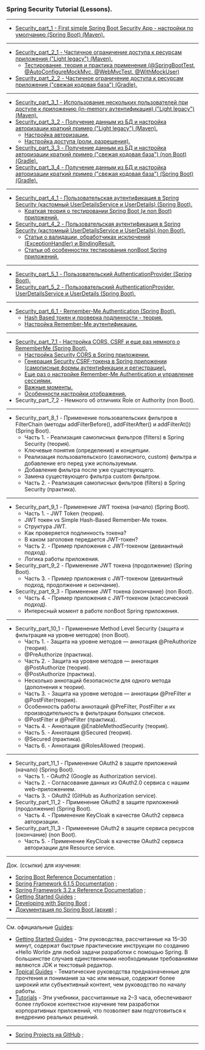 ### Spring Security Tutorial (Lessons).

________________________________________________________________________________________________________________________

- [Security_part_1 - First simple Spring Boot Security App - настройки по умолчанию (Spring Boot) (Maven).](https://github.com/JcoderPaul/SPRING_SECURITY-Short_Guide/tree/master/Security_part_1)
________________________________________________________________________________________________________________________

- [Security_part_2_1 - Частичное ограничение доступа к ресурсам приложения ("Light legacy") (Maven).](https://github.com/JcoderPaul/SPRING_SECURITY-Short_Guide/tree/master/Security_part_2_1)
  - [Тестирование, теория и практика применения (@SpringBootTest, @AutoConfigureMockMvc, @WebMvcTest, @WithMockUser)](https://github.com/JcoderPaul/SPRING_SECURITY-Short_Guide/tree/master/Security_part_2_1#%D0%BD%D0%B5%D0%BC%D0%BD%D0%BE%D0%B3%D0%BE-%D1%82%D0%B5%D0%BE%D1%80%D0%B8%D0%B8-springboottest-autoconfiguremockmvc-webmvctest-withmockuser)
- [Security_part_2_2 - Частичное ограничение доступа к ресурсам приложения ("свежая кодовая база") (Gradle).](https://github.com/JcoderPaul/SPRING_SECURITY-Short_Guide/tree/master/Security_part_2_2)
________________________________________________________________________________________________________________________

- [Security_part_3_1 - Использование нескольких пользователей при доступе к приложению (in-memory аутентификация) ("Light legacy") (Maven).](https://github.com/JcoderPaul/SPRING_SECURITY-Short_Guide/tree/master/Security_part_3_1)
- [Security_part_3_2 - Получение данным из БД и настройка авторизации краткий пример ("Light legacy") (Maven).](https://github.com/JcoderPaul/SPRING_SECURITY-Short_Guide/tree/master/Security_part_3_2)
  - [Настройка авторизации.](https://github.com/JcoderPaul/SPRING_SECURITY-Short_Guide/blob/master/Security_part_3_2/ReadMe.md#%D0%BD%D0%B0%D1%81%D1%82%D1%80%D0%BE%D0%B9%D0%BA%D0%B0-%D0%B0%D0%B2%D1%82%D0%BE%D1%80%D0%B8%D0%B7%D0%B0%D1%86%D0%B8%D0%B8)
  - [Настройка доступа (роли, разрешения).](https://github.com/JcoderPaul/SPRING_SECURITY-Short_Guide/blob/master/Security_part_3_2/ReadMe.md#%D0%BD%D0%B0%D1%81%D1%82%D1%80%D0%BE%D0%B9%D0%BA%D0%B0-%D0%B4%D0%BE%D1%81%D1%82%D1%83%D0%BF%D0%B0-%D1%80%D0%BE%D0%BB%D0%B8-%D1%80%D0%B0%D0%B7%D1%80%D0%B5%D1%88%D0%B5%D0%BD%D0%B8%D1%8F)
- [Security_part_3_3 - Получение данным из БД и настройка авторизации краткий пример ("свежая кодовая база") (non Boot) (Gradle).](https://github.com/JcoderPaul/SPRING_SECURITY-Short_Guide/tree/master/Security_part_3_3)
- [Security_part_3_4 - Получение данным из БД и настройка авторизации краткий пример ("свежая кодовая база") (Spring Boot) (Gradle).](https://github.com/JcoderPaul/SPRING_SECURITY-Short_Guide/tree/master/Security_part_3_4)
________________________________________________________________________________________________________________________

- [Security_part_4_1 - Пользовательская аутентификация в Spring Security (кастомный UserDetailsService и UserDetails) (Spring Boot).](https://github.com/JcoderPaul/SPRING_SECURITY-Short_Guide/tree/master/Security_part_4_1)
  - [Краткая теория о тестировании Spring Boot (и non Boot) приложений. ](https://github.com/JcoderPaul/SPRING_SECURITY-Short_Guide/tree/master/Security_part_4_1/DOC/Once_again_about_tests) 
- [Security_part_4_2 - Пользовательская аутентификация в Spring Security (кастомный UserDetailsService и UserDetails) (non Boot).](https://github.com/JcoderPaul/SPRING_SECURITY-Short_Guide/tree/master/Security_part_4_2)
  - [Статьи о валидации, обработчиках исключений (ExceptionHandler) и BindingResult.](https://github.com/JcoderPaul/SPRING_SECURITY-Short_Guide/tree/master/Security_part_4_2/DOC/A_little_more_about_validation)
  - [Статьи об особенностях тестирования nonBoot Spring приложений.](https://github.com/JcoderPaul/SPRING_SECURITY-Short_Guide/tree/master/Security_part_4_2/DOC/About_Validation_Tests)
________________________________________________________________________________________________________________________

- [Security_part_5_1 - Пользовательский AuthenticationProvider (Spring Boot).](https://github.com/JcoderPaul/SPRING_SECURITY-Short_Guide/tree/master/Security_part_5_1)
- [Security_part_5_2 - Пользовательский AuthenticationProvider, UserDetailsService и UserDetails (Spring Boot).](https://github.com/JcoderPaul/SPRING_SECURITY-Short_Guide/tree/master/Security_part_5_2)
________________________________________________________________________________________________________________________

- [Security_part_6_1 - Remember-Me Authentication (Spring Boot).](https://github.com/JcoderPaul/SPRING_SECURITY-Short_Guide/tree/master/Security_part_6_1)
  - [Hash Based токен и проверка подлинности - теория.](https://github.com/JcoderPaul/SPRING_SECURITY-Short_Guide/tree/master/Security_part_6_1#hash-based-%D1%82%D0%BE%D0%BA%D0%B5%D0%BD-%D0%B8-%D0%BF%D1%80%D0%BE%D0%B2%D0%B5%D1%80%D0%BA%D0%B0-%D0%BF%D0%BE%D0%B4%D0%BB%D0%B8%D0%BD%D0%BD%D0%BE%D1%81%D1%82%D0%B8---%D1%82%D0%B5%D0%BE%D1%80%D0%B8%D1%8F)
  - [Настройка Remember-Me аутентификации.](https://github.com/JcoderPaul/SPRING_SECURITY-Short_Guide/tree/master/Security_part_6_1#%D0%BD%D0%B0%D1%81%D1%82%D1%80%D0%BE%D0%B9%D0%BA%D0%B0-remember-me-%D0%B0%D1%83%D1%82%D0%B5%D0%BD%D1%82%D0%B8%D1%84%D0%B8%D0%BA%D0%B0%D1%86%D0%B8%D0%B8)
________________________________________________________________________________________________________________________

- [Security_part_7_1 - Настройка CORS, CSRF и еще раз немного о RememberMe (Spring Boot).](https://github.com/JcoderPaul/SPRING_SECURITY-Short_Guide/tree/master/Security_part_7_1)
  - [Настройка Security CORS в Spring приложении.](https://github.com/JcoderPaul/SPRING_SECURITY-Short_Guide/tree/master/Security_part_7_1#%D0%BD%D0%B0%D1%81%D1%82%D1%80%D0%BE%D0%B9%D0%BA%D0%B0-security-cors-%D0%B2-spring-%D0%BF%D1%80%D0%B8%D0%BB%D0%BE%D0%B6%D0%B5%D0%BD%D0%B8%D0%B8)
  - [Генерация Security CSRF-токена в Spring приложении (самописные формы аутентификации и регистрации).](https://github.com/JcoderPaul/SPRING_SECURITY-Short_Guide/tree/master/Security_part_7_1#%D0%B3%D0%B5%D0%BD%D0%B5%D1%80%D0%B0%D1%86%D0%B8%D1%8F-security-csrf-%D1%82%D0%BE%D0%BA%D0%B5%D0%BD%D0%B0-%D0%B2-spring-%D0%BF%D1%80%D0%B8%D0%BB%D0%BE%D0%B6%D0%B5%D0%BD%D0%B8%D0%B8-%D1%81%D0%B0%D0%BC%D0%BE%D0%BF%D0%B8%D1%81%D0%BD%D1%8B%D0%B5-%D1%84%D0%BE%D1%80%D0%BC%D1%8B-%D0%B0%D1%83%D1%82%D0%B5%D0%BD%D1%82%D0%B8%D1%84%D0%B8%D0%BA%D0%B0%D1%86%D0%B8%D0%B8-%D0%B8-%D1%80%D0%B5%D0%B3%D0%B8%D1%81%D1%82%D1%80%D0%B0%D1%86%D0%B8%D0%B8)
  - [Еще раз о настройке Remember-Me Authentication и управление сессиями.](https://github.com/JcoderPaul/SPRING_SECURITY-Short_Guide/tree/master/Security_part_7_1#%D0%B5%D1%89%D0%B5-%D1%80%D0%B0%D0%B7-%D0%BE-%D0%BD%D0%B0%D1%81%D1%82%D1%80%D0%BE%D0%B9%D0%BA%D0%B5-remember-me-authentication-%D0%B8-%D1%83%D0%BF%D1%80%D0%B0%D0%B2%D0%BB%D0%B5%D0%BD%D0%B8%D0%B5-%D1%81%D0%B5%D1%81%D1%81%D0%B8%D1%8F%D0%BC%D0%B8)
  - [Важные моменты.](https://github.com/JcoderPaul/SPRING_SECURITY-Short_Guide/tree/master/Security_part_7_1#%D0%B2%D0%B0%D0%B6%D0%BD%D1%8B%D0%B5-%D0%BC%D0%BE%D0%BC%D0%B5%D0%BD%D1%82%D1%8B)
  - [Особенности настройки отображения.](https://github.com/JcoderPaul/SPRING_SECURITY-Short_Guide/tree/master/Security_part_7_1#%D0%BE%D1%81%D0%BE%D0%B1%D0%B5%D0%BD%D0%BD%D0%BE%D1%81%D1%82%D0%B8-%D0%BD%D0%B0%D1%81%D1%82%D1%80%D0%BE%D0%B9%D0%BA%D0%B8-%D0%BE%D1%82%D0%BE%D0%B1%D1%80%D0%B0%D0%B6%D0%B5%D0%BD%D0%B8%D1%8F)
- Security_part_7_2 - Немного об отличиях Role от Authority (non Boot).
________________________________________________________________________________________________________________________

- Security_part_8_1 - Применение пользовательских фильтров в FilterChain (методы addFilterBefore(), addFilterAfter() и addFilterAt()) (Spring Boot).
  - Часть 1. - Реализация самописных фильтров (filters) в Spring Security (теория).
  - Ключевые понятия (определения) и концепции.
  - Реализация пользовательского (самописного, custom) фильтра и добавление его перед уже используемым.
  - Добавление фильтра после уже существующего.
  - Замена существующего фильтра custom фильтром.
  - Часть 2. - Реализация самописных фильтров (filters) в Spring Security (практика).
________________________________________________________________________________________________________________________

- Security_part_9_1 - Применение JWT токена (начало) (Spring Boot).
  - Часть 1. - JWT Token (теория).
  - JWT токен vs Simple Hash-Based Remember-Me токен.
  - Структура JWT.
  - Как проверяется подлинность токена?
  - В каком заголовке передается JWT-токен?
  - Часть 2. - Пример приложения с JWT-токеном (девиантный подход).
  - Логика работы приложения.
- Security_part_9_2 - Применение JWT токена (продолжение) (Spring Boot).
  - Часть 3. - Пример приложения с JWT-токеном (девиантный подход, продолжение и окончание). 
- Security_part_9_3 - Применение JWT токена (окончание) (non Boot).
  - Часть 4. - Пример приложения с JWT-токеном (классический подход).
  - Интересный момент в работе nonBoot Spring приложения.
________________________________________________________________________________________________________________________

- Security_part_10_1 - Применение Method Level Security (защита и фильтрация на уровне методов) (non Boot).
  - Часть 1. - Защита на уровне методов — аннотация @PreAuthorize (теория).
  - @PreAuthorize (практика).
  - Часть 2. - Защита на уровне методов — аннотация @PostAuthorize (теория).
  - @PostAuthorize (практика).
  - Несколько аннотаций безопасности для одного метода (дополнения к теории).
  - Часть 3. - Защита на уровне методов — аннотации @PreFilter и @PostFilter(теория).
  - Особенность работы аннотаций @PreFilter, PostFilter и их производительность в фильтрации больших списков.
  - @PostFilter и @PreFilter (практика).
  - Часть 4. - Аннотация @EnableMethodSecurity (теория).
  - Часть 5. - Аннотация @Secured (теория).
  - @Secured (практика).
  - Часть 6. - Аннотация @RolesAllowed (теория).
________________________________________________________________________________________________________________________

- Security_part_11_1 - Применение OAuth2 в защите приложений (начало) (Spring Boot).
  - Часть 1. - OAuth2 (Google as Authorization service).
  - Часть 2. - Согласование данных из OAuth2.0 сервиса с нашим web-приложением.
  - Часть 3. - OAuth2 (GitHub as Authorization service).
- Security_part_11_2 - Применение OAuth2 в защите приложений (продолжение) (Spring Boot).
  - Часть 4. - Применение KeyCloak в качестве OAuth2 сервиса авторизации.
- Security_part_11_3 - Применение OAuth2 в защите сервиса ресурсов (окончание) (non Boot).
  - Часть 5. - Применение KeyCloak в качестве OAuth2 сервиса авторизации для Resource service.
________________________________________________________________________________________________________________________
Док. (ссылки) для изучения:
- [Spring Boot Reference Documentation](https://docs.spring.io/spring-boot/docs/current/reference/htmlsingle/) ;
- [Spring Framework 6.1.5 Documentation](https://spring.io/projects/spring-framework) ;
- [Spring Framework 3.2.x Reference Documentation](https://docs.spring.io/spring-framework/docs/3.2.x/spring-framework-reference/html/index.html) ;
- [Getting Started Guides](https://spring.io/guides) ;
- [Developing with Spring Boot](https://docs.spring.io/spring-boot/docs/current/reference/html/using.html) ;
- [Документация по Spring Boot (архив)](https://docs.spring.io/spring-boot/docs/) ;
________________________________________________________________________________________________________________________
См. официальные [Guides](https://spring.io/guides):
- [Getting Started Guides](https://spring.io/guides) - Эти руководства, рассчитанные на 15–30 минут, содержат быстрые
  практические инструкции по созданию «Hello World» для любой задачи разработки с помощью Spring. В большинстве случаев
  единственными необходимыми требованиями являются JDK и текстовый редактор.
- [Topical Guides](https://spring.io/guides#topicals) - Тематические руководства предназначенные для прочтения и
  понимания за час или меньше, содержит более широкий или субъективный контент, чем руководство по началу работы.
- [Tutorials](https://spring.io/guides#tutorials) - Эти учебники, рассчитанные на 2–3 часа, обеспечивают более глубокое
  контекстное изучение тем разработки корпоративных приложений, что позволяет вам подготовиться к внедрению реальных
  решений.
________________________________________________________________________________________________________________________
- [Spring Projects на GitHub](https://github.com/spring-projects) ;
________________________________________________________________________________________________________________________